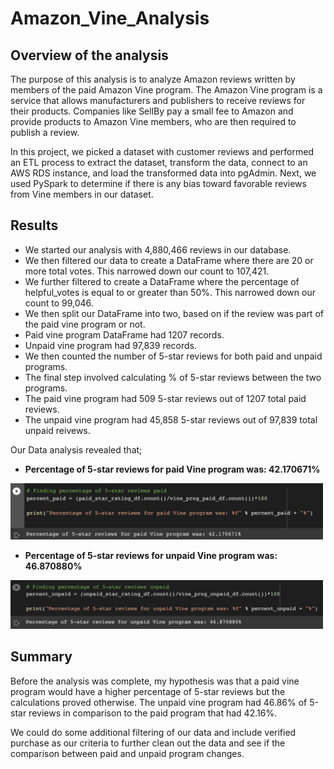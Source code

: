 # Amazon_Vine_Analysis

## Overview of the analysis

The purpose of this analysis is to analyze Amazon reviews written by members of the paid Amazon Vine program. The Amazon Vine program is a service that allows manufacturers
and publishers to receive reviews for their products. Companies like SellBy pay a small fee to Amazon and provide products to Amazon Vine members, who are then required to publish
a review.

In this project,  we picked a dataset with customer reviews and performed an ETL process to extract the dataset, transform the data, connect to an AWS RDS instance,
and load the transformed data into pgAdmin. Next, we used PySpark to determine if there is any bias toward favorable reviews from Vine members in our dataset. 

## Results 

- We started our analysis with 4,880,466 reviews in our database.
- We then filtered our data to create a DataFrame where there are 20 or more total votes. This narrowed down our count to 107,421.
- We further filtered to create a DataFrame where the percentage of helpful_votes is equal to or greater than 50%. This narrowed down our count to 99,046.
- We then split our DataFrame into two, based on if the review was part of the paid vine program or not.
- Paid vine program DataFrame had 1207 records.
- Unpaid vine program had 97,839 records.
- We then counted the number of 5-star reviews for both paid and unpaid programs.
- The final step involved calculating % of 5-star reviews between the two programs.
- The paid vine program had 509 5-star reviews out of 1207 total paid reviews.
- The unpaid vine program had 45,858 5-star reviews out of 97,839 total unpaid reivews.

Our Data analysis revealed that;

- **Percentage of 5-star reviews for paid Vine program was: 42.170671%**

<p align="left">
  <img src="/images/paid.png" width="500">
  </p>
  
- **Percentage of 5-star reviews for unpaid Vine program was: 46.870880%**

<p align="left">
  <img src="/images/unpaid.png" width="500">
  </p>

## Summary

Before the analysis was complete, my hypothesis was that a paid vine program would have a higher percentage of 5-star reviews but the calculations proved otherwise. The unpaid vine program had 46.86% of 5-star reviews in comparison to the paid program that had 42.16%.

We could do some additional filtering of our data and include verified purchase as our criteria to further clean out the data and see if the comparison between paid and unpaid program changes.




